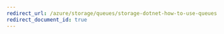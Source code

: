 ```yaml
---
redirect_url: /azure/storage/queues/storage-dotnet-how-to-use-queues
redirect_document_id: true
---
```

